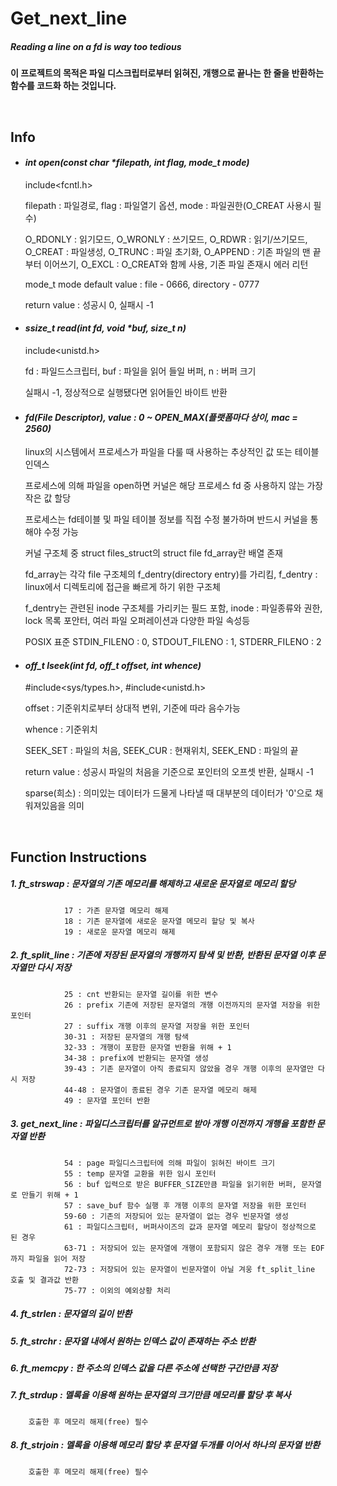# **Get_next_line**

##### Reading a line on a fd is way too tedious

**이 프로젝트의 목적은 파일 디스크립터로부터 읽혀진, 개행으로 끝나는 한 줄을 반환하는 함수를 코드화 하는 것입니다.**

<br>

## Info
- #### _int	open(const char *filepath, int flag, mode_t mode)_
    include<fcntl.h>
    
    filepath : 파일경로, flag : 파일열기 옵션, mode : 파일권한(O_CREAT 사용시 필수)
    
    O_RDONLY : 읽기모드, O_WRONLY : 쓰기모드, O_RDWR : 읽기/쓰기모드, O_CREAT : 파일생성, O_TRUNC : 파일 초기화, O_APPEND : 기존 파일의 맨 끝부터 이어쓰기, O_EXCL : O_CREAT와 함께 사용, 기존 파일 존재시 에러 리턴
    
    mode_t mode default value : file - 0666, directory - 0777
    
    return value : 성공시 0, 실패시 -1

- #### _ssize_t	read(int fd, void *buf, size_t n)_
    include<unistd.h>
    
    fd : 파일드스크립터, buf : 파일을 읽어 들일 버퍼, n : 버퍼 크기
    
    실패시 -1, 정상적으로 실행됐다면 읽어들인 바이트 반환

- #### _fd(File Descriptor), value : 0 ~ OPEN_MAX(플랫폼마다 상이, mac = 2560)_
    linux의 시스템에서 프로세스가 파일을 다룰 때 사용하는 추상적인 값 또는 테이블 인덱스
    
    프로세스에 의해 파일을 open하면 커널은 해당 프로세스 fd 중 사용하지 않는 가장 작은 값 할당
    
    프로세스는 fd테이블 및 파일 테이블 정보를 직접 수정 불가하며 반드시 커널을 통해야 수정 가능
    
    커널 구조체 중 struct files_struct의 struct file fd_array란 배열 존재

    fd_array는 각각 file 구조체의 f_dentry(directory entry)를 가리킴, f_dentry : linux에서 디렉토리에 접근을 빠르게 하기 위한 구조체
    
    f_dentry는 관련된 inode 구조체를 가리키는 필드 포함, inode : 파일종류와 권한, lock 목록 포안터, 여러 파일 오퍼레이션과 다양한 파일 속성등
    
    POSIX 표준 STDIN_FILENO : 0, STDOUT_FILENO : 1, STDERR_FILENO : 2

- #### _off_t	lseek(int fd, off_t offset, int whence)_
    #include<sys/types.h>, #include<unistd.h>
    
    offset : 기준위치로부터 상대적 변위, 기준에 따라 음수가능

    whence : 기준위치

    SEEK_SET : 파일의 처음, SEEK_CUR : 현재위치, SEEK_END : 파일의 끝
    
    return value : 성공시 파일의 처음을 기준으로 포인터의 오프셋 반환, 실패시 -1
    
    sparse(희소) : 의미있는 데이터가 드물게 나타낼 때 대부분의 데이터가 '0'으로 채워져있음을 의미

<br>

## Function Instructions

##### 1.    ft_strswap : 문자열의 기존 메모리를 해제하고 새로운 문자열로 메모리 할당
		        17 : 가존 문자열 메모리 해제
		        18 : 기존 문자열에 새로운 문자열 메모리 할당 및 복사
		        19 : 새로운 문자열 메모리 해제


##### 2.	ft_split_line : 기존에 저장된 문자열의 개행까지 탐색 및 반환, 반환된 문자열 이후 문자열만 다시 저장
		        25 : cnt 반환되는 문자열 길이를 위한 변수
		        26 : prefix 기존에 저장된 문자열의 개행 이전까지의 문자열 저장을 위한 포인터
		        27 : suffix 개행 이후의 문자열 저장을 위한 포인터
		        30-31 : 저장된 문자열의 개행 탐색
		        32-33 : 개행이 포함한 문자열 반환을 위해 + 1
		        34-38 : prefix에 반환되는 문자열 생성
		        39-43 : 기존 문자열이 아직 종료되지 않았을 경우 개행 이후의 문자열만 다시 저장
		        44-48 : 문자열이 종료된 경우 기존 문자열 메모리 해제
		        49 : 문자열 포인터 반환


##### 3.	get_next_line : 파일디스크립터를 알규먼트로 받아 개행 이전까지 개행을 포함한 문자열 반환
	        	54 : page 파일디스크립터에 의해 파일이 읽혀진 바이트 크기
	        	55 : temp 문자열 교환을 위한 임시 포인터
	        	56 : buf 입력으로 받은 BUFFER_SIZE만큼 파일을 읽기위한 버퍼, 문자열로 만들기 위해 + 1
	        	57 : save_buf 함수 실행 후 개행 이후의 문자열 저장을 위한 포인터
	        	59-60 : 기존의 저장되어 있는 문자열이 없는 경우 빈문자열 생성
	        	61 : 파일디스크립터, 버퍼사이즈의 값과 문자열 메모리 할당이 정상적으로 된 경우
		        63-71 : 저장되어 있는 문자열에 개행이 포함되지 않은 경우 개행 또는 EOF까지 파일을 읽어 저장
		        72-73 : 저장되어 있는 문자열이 빈문자열이 아닐 겨웅 ft_split_line 호출 및 결과값 반환
		        75-77 : 이외의 예외상황 처리

##### 4.	ft_strlen : 문자열의 길이 반환
##### 5.	ft_strchr : 문자열 내에서 원하는 인덱스 값이 존재하는 주소 반환
##### 6.	ft_memcpy : 한 주소의 인덱스 값을 다른 주소에 선택한 구간만큼 저장
##### 7.	ft_strdup : 멜록을 이용해 원하는 문자열의 크기만큼 메모리를 할당 후 복사
    	호출한 후 메모리 해제(free) 필수
##### 8.	ft_strjoin : 멜록을 이용해 메모리 할당 후 문자열 두개를 이어서 하나의 문자열 반환
	    호출한 후 메모리 해제(free) 필수

